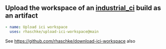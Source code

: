 ## Upload the workspace of an [industrial_ci](https://github.com/ros-industrial/industrial_ci) build as an artifact

```yaml
- name: Upload ici workspace
  uses: rhaschke/upload-ici-workspace@main
```

See https://github.com/rhaschke/download-ici-workspace also
